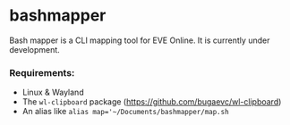 # bashmapper

Bash mapper is a CLI mapping tool for EVE Online. It is currently under development.

### Requirements:
- Linux & Wayland
- The `wl-clipboard` package (https://github.com/bugaevc/wl-clipboard)
- An alias like `alias map='~/Documents/bashmapper/map.sh`
